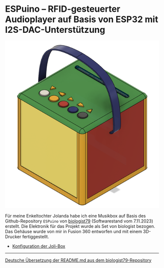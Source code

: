 # ESPuino – RFID-gesteuerter Audioplayer auf Basis von ESP32 mit I2S-DAC-Unterstützung
![Jolibox](Dokumentation/images/Jolibox-Gesamt.png)

Für meine Enkeltochter Jolanda habe ich eine Musikbox auf Basis des Github-Repository `ESPuino` von [biologist79](https://github.com/biologist79/ESPuino) (Softwarestand vom 7.11.2023) erstellt. 
Die Elektronik für das Projekt wurde als Set von biologist bezogen. Das Gehäuse wurde von mir in Fusion 360 entworfen und mit einem 3D-Drucker fertiggestellt.

- [Konfiguration der Joli-Box](Dokumentation/Konfiguration.md)




---------------------------------------------------------------------------------------

[Deutsche Übersetzung der README.md aus dem biologist79-Repository](Dokumentation/README.md-biologist.md)

